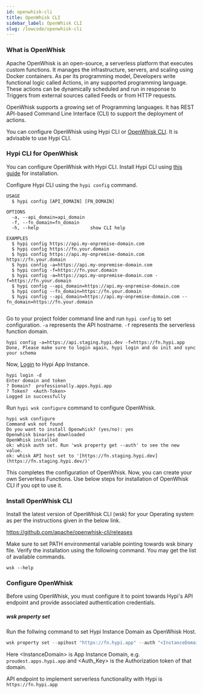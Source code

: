 ```yaml
---
id: openwhisk-cli
title: OpenWhisk CLI
sidebar_label: OpenWhisk CLI
slug: /lowcode/openwhisk-cli
---
```


### What is OpenWhisk

Apache OpenWhisk is an open-source, a serverless platform that executes custom functions. It manages the infrastructure, servers, and scaling using Docker containers. As per its programming model, Developers write functional logic called Actions, in any supported programming language. These actions can be dynamically scheduled and run in response to Triggers from external sources called Feeds or from HTTP requests.

OpenWhisk supports a growing set of Programming languages. It has REST API-based Command Line Interface (CLI) to support the deployment of actions.

You can configure OpenWhisk using Hypi CLI or [OpenWhisk CLI](#Install-OpenWhisk-CLI). It is advisable to use Hypi CLI. 

###  Hypi CLI for OpenWhisk

You can configure OpenWhisk with Hypi CLI. Install Hypi CLI using [this guide](https://docs.hypi.app/docs/lowcode/hypi-cli-intro#install-hypi-cli) for installation. 

Configure Hypi CLI using the `hypi config` command.

```
USAGE
  $ hypi config [API_DOMAIN] [FN_DOMAIN]

OPTIONS
  -a, --api_domain=api_domain
  -f, --fn_domain=fn_domain
  -h, --help                   show CLI help

EXAMPLES
  $ hypi config https://api.my-onpremise-domain.com
  $ hypi config https://fn.your.domain
  $ hypi config https://api.my-onpremise-domain.com https://fn.your.domain
  $ hypi config -a=https://api.my-onpremise-domain.com
  $ hypi config -f=https://fn.your.domain
  $ hypi config -a=https://api.my-onpremise-domain.com -f=https://fn.your.domain
  $ hypi config --api_domain=https://api.my-onpremise-domain.com
  $ hypi config --fn_domain=https://fn.your.domain
  $ hypi config --api_domain=https://api.my-onpremise-domain.com --fn_domain=https://fn.your.domain
  
```

Go to your project folder command line and run `hypi config` to set configuration. `-a` represents the API hostname. `-f` represents the serverless function domain.

```
hypi config -a=https://api.staging.hypi.dev -f=https://fn.hypi.app
Done, Please make sure to login again, hypi login and do init and sync your schema
```

Now, [Login](hypi-cli-intro.md#hypi-login) to Hypi App Instance.

```
hypi login -d
Enter domain and token
? Domain?  professionally.apps.hypi.app
? Token?  <Auth-Token>
Logged in successfully
```

Run `hypi wsk configure` command to configure OpenWhisk.

```
hypi wsk configure
Command wsk not found
Do you want to install Openwhisk? (yes/no): yes
Openwhisk binaries downloaded
OpenWhisk installed
ok: whisk auth set. Run 'wsk property get --auth' to see the new value.
ok: whisk API host set to '[https://fn.staging.hypi.dev](https://fn.staging.hypi.dev/)'
```

This completes the configuration of OpenWhisk. Now, you can create your own Serverless Functions.
Use below steps for installation of OpenWhisk CLI if you opt to use it.

### Install OpenWhisk CLI

Install the latest version of OpenWhisk CLI (wsk) for your Operating system as per the instructions given in the below link.

https://github.com/apache/openwhisk-cli/releases

Make sure to set PATH environmental variable pointing towards wsk binary file. Verify the installation using the following command. You may get the list of available commands.

```
wsk --help
```

### Configure OpenWhisk 

Before using OpenWhisk, you must configure it to point towards Hypi's API endpoint and provide associated authentication credentials.

##### wsk property set

Run the follwing command to set Hypi Instance Domain as OpenWhisk Host.

```java
wsk property set --apihost "https://fn.hypi.app" --auth "<InstanceDomain\>:<Auth_Key>"
```
Here \<InstanceDomain\>  is App Instance Domain, e.g. `proudest.apps.hypi.app` and \<Auth_Key> is the Authorization token of that domain.

API endpoint to implement serverless functionality with Hypi is `https://fn.hypi.app`
